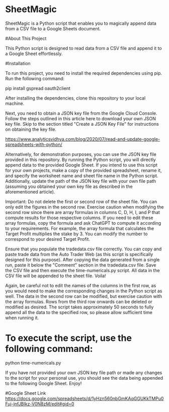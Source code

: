 # SheetMagic
SheetMagic is a Python script that enables you to magically append data from a CSV file to a Google Sheets document.


#About This Project

This Python script is designed to read data from a CSV file and append it to a Google Sheet effortlessly.

#Installation

To run this project, you need to install the required dependencies using pip. Run the following command:

pip install gspread oauth2client

After installing the dependencies, clone this repository to your local machine.

Next, you need to obtain a JSON key file from the Google Cloud Console. Follow the steps outlined in this article here to download your own JSON key file. Skip to the section titled "Create a JSON Key File" for instructions on obtaining the key file.

https://www.analyticsvidhya.com/blog/2020/07/read-and-update-google-spreadsheets-with-python/

Alternatively, for demonstration purposes, you can use the JSON key file provided in this repository. By running the Python script, you will directly append data to the provided Google Sheet. If you intend to use this script for your own projects, make a copy of the provided spreadsheet, rename it, and specify the worksheet name and sheet file name in the Python script. Additionally, update the path of the JSON key file with your own file path (assuming you obtained your own key file as described in the aforementioned article).

Important: Do not delete the first or second row of the sheet file. You can only edit the figures in the second row. Exercise caution when modifying the second row since there are array formulas in columns C, D, H, I, and P that compute results for those respective columns. If you need to edit these array formulas, copy the formula and ask ChatGPT to compute it according to your requirements. For example, the array formula that calculates the Target Profit multiplies the stake by 3. You can modify the number to correspond to your desired Target Profit.

Ensure that you populate the tradedata.csv file correctly. You can copy and paste trade data from the Auto Trader Web (as this script is specifically designed for this purpose). After copying the data generated from a single run, paste it below the "Comment" section in the tradedata.csv file. Save the CSV file and then execute the time-numericals.py script. All data in the CSV file will be appended to the sheet file. Voila!

Again, be careful not to edit the names of the columns in the first row, as you would need to make the corresponding changes in the Python script as well. The data in the second row can be modified, but exercise caution with the array formulas. Rows from the third row onwards can be deleted or modified as desired. The script takes approximately 50 seconds to fully append all the data to the specified row, so please allow sufficient time when running it.

# To execute the script, use the following command:

python time-numericals.py

If you have not provided your own JSON key file path or made any changes to the script for your personal use, you should see the data being appended to the following Google Sheet. Enjoy!

#Google Sheet Link
https://docs.google.com/spreadsheets/d/1yHzn560nbGmKAqGGUKkTMPu0Fuj-jnfJBIkz-V0N8zM/edit#gid=0
